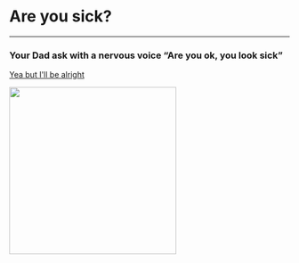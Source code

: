 # Are you sick?
---

### Your Dad ask with a nervous voice “Are you ok, you look sick”

[Yea but I'll be alright](follow.md)

<img src="https://github.com/fatjond0413/CYOA/assets/146867501/aab3ba19-e2e7-4eba-bd80-73f2e3d4f121" width="300">
